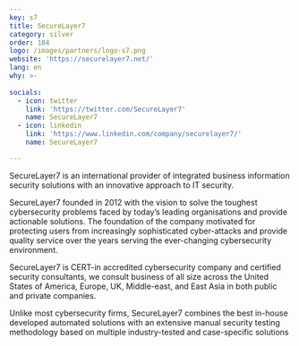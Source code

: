 ```yaml
---
key: s7
title: SecureLayer7
category: silver
order: 104
logo: /images/partners/logo-s7.png
website: 'https://securelayer7.net/'
lang: en
why: >-
   
socials:
  - icon: twitter
    link: 'https://twitter.com/SecureLayer7'
    name: SecureLayer7
  - icon: linkedin
    link: 'https://www.linkedin.com/company/securelayer7/'
    name: SecureLayer7

---
```

SecureLayer7 is an international provider of integrated business information security solutions with an innovative approach to IT security.

SecureLayer7 founded in 2012 with the vision to solve the toughest cybersecurity problems faced by today’s leading organisations and provide actionable solutions. The foundation of the company motivated for protecting users from increasingly sophisticated cyber-attacks and provide quality service over the years serving the ever-changing cybersecurity environment.

SecureLayer7 is CERT-in accredited cybersecurity company and certified security consultants, we consult business of all size across the United States of America, Europe, UK, Middle-east, and East Asia in both public and private companies.

Unlike most cybersecurity firms, SecureLayer7 combines the best in-house developed automated solutions with an extensive manual security testing methodology based on multiple industry-tested and case-specific solutions
